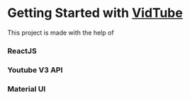 # Getting Started with [VidTube](https://vid-tube.netlify.app)

This project is made with the help of
### ReactJS
### Youtube V3 API 
### Material UI
